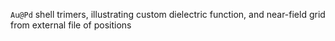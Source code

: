`Au@Pd` shell trimers, illustrating custom dielectric function, and near-field grid from external file of positions
